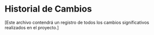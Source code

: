 # Historial de Cambios

[Este archivo contendrá un registro de todos los cambios significativos realizados en el proyecto.]
